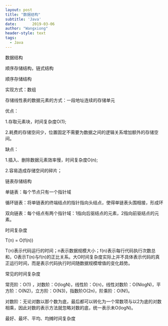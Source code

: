 ```yaml
---
layout: post
title: "数据结构"
subtitle: 'Java'
date:       2019-03-06
author: "Wangxiong"
header-style: text
tags:
  - Java
---
```

数据结构

顺序存储结构，链式结构

顺序存储结构

实现方式：数组

存储线性表的数据元素的方式：一段地址连续的存储单元

优点：

1.存取元素块，时间复杂度O(1);

2.耗费的存储空间少，位置固定不需要为数据之间的逻辑关系增加额外的存储空间。

缺点：

1.插入、删除数据元素效率慢，时间复杂度O(n);

2.容易造成存储空间的碎片；

链表存储结构

单链表：每个节点只有一个指针域

循环链表：将单链表的终端结点的指针指向头结点，使得单链表头围相接，形成环

双向链表：每个结点有两个指针域：1指向后驱结点的元素，2指向前驱结点的元素。





时间复杂度

T(n) = O(f(n))

T(n)表示代码运行的时间；n表示数据规模大小；f(n)表示每行代码执行次数总和，O表示T(n)与f(n)的正比关系。大O时间复杂度实际上并不具体表示代码的真正运行时间，而是表示代码执行时间随数据规模增值的变化趋势。

常见的时间复杂度

常亮阶：O(1) ，对数阶：O(logN)，线性阶：O(n)，线性对数阶：O(NlogN)，平方阶：O(N2)，立方阶：O(N3)，指数阶O(2n)，阶乘阶：O(N!)。

对数阶：无论对数以那个数为底，最后都可以转化为一个常数项与以2为底的对数相乘，因此对数的表示方法就忽略对数的底，统一表示未O(logN)。

最好、最坏、平均、均摊时间复杂度

